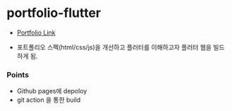 # portfolio-flutter

- [Portfolio Link](https://it-hongreat.github.io/portfolio-flutter)



* 포트폴리오 스펙(html/css/js)을 개선하고 플러터를 이해하고자 플러터 웹을 빌드하게 됨.


### Points

* Github pages에 depoloy
* git action 을 통한 build





